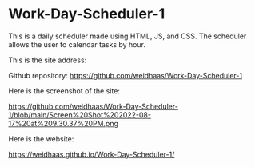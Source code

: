 # Work-Day-Scheduler-1

This is a daily scheduler made using HTML, JS, and CSS.  The scheduler allows the user to calendar tasks by hour.

This is the site address:

Github repository:  https://github.com/weidhaas/Work-Day-Scheduler-1


Here is the screenshot of the site:



https://github.com/weidhaas/Work-Day-Scheduler-1/blob/main/Screen%20Shot%202022-08-17%20at%209.30.37%20PM.png

Here is the website:

https://weidhaas.github.io/Work-Day-Scheduler-1/
